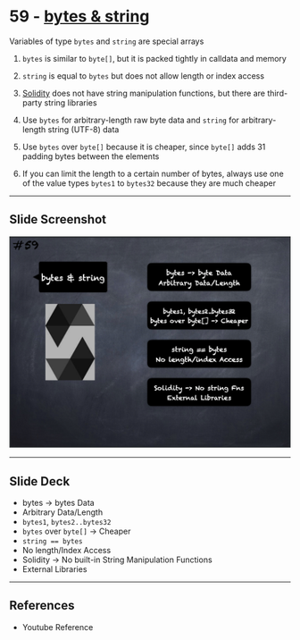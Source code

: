 # 59 - [bytes & string](bytes%20&%20string.md)
Variables of type `bytes` and `string` are special arrays

1. `bytes` is similar to `byte[]`, but it is packed tightly in calldata and memory
    
2. `string` is equal to `bytes` but does not allow length or index access
    
3. [Solidity](Solidity.md) does not have string manipulation functions, but there are third-party string libraries
    
4. Use `bytes` for arbitrary-length raw byte data and `string` for arbitrary-length string (UTF-8) data
    
5. Use `bytes` over `byte[]` because it is cheaper, since `byte[]` adds 31 padding bytes between the elements
    
6. If you can limit the length to a certain number of bytes, always use one of the value types `bytes1` to `bytes32` because they are much cheaper

___
## Slide Screenshot
![059.png](../../images/2.Solidity%20101/059.png)
___
## Slide Deck
- bytes -> bytes Data
- Arbitrary Data/Length
- `bytes1`, `bytes2..bytes32`
- `bytes` over `byte[]` -> Cheaper
- `string == bytes`
- No length/Index Access
- Solidity -> No built-in String Manipulation Functions
- External Libraries
___
## References
- Youtube Reference


